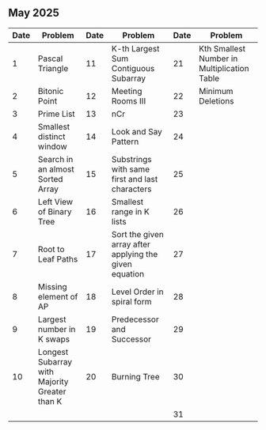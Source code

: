 ## May 2025

| Date | Problem                                       | Date | Problem                                                | Date | Problem                                     |
| ---- | --------------------------------------------- | ---- | ------------------------------------------------------ | ---- | ------------------------------------------- |
| 1    | Pascal Triangle                               | 11   | K-th Largest Sum Contiguous Subarray                   | 21   | Kth Smallest Number in Multiplication Table |
| 2    | Bitonic Point                                 | 12   | Meeting Rooms III                                      | 22   | Minimum Deletions                           |
| 3    | Prime List                                    | 13   | nCr                                                    | 23   |                                             |
| 4    | Smallest distinct window                      | 14   | Look and Say Pattern                                   | 24   |                                             |
| 5    | Search in an almost Sorted Array              | 15   | Substrings with same first and last characters         | 25   |                                             |
| 6    | Left View of Binary Tree                      | 16   | Smallest range in K lists                              | 26   |                                             |
| 7    | Root to Leaf Paths                            | 17   | Sort the given array after applying the given equation | 27   |                                             |
| 8    | Missing element of AP                         | 18   | Level Order in spiral form                             | 28   |                                             |
| 9    | Largest number in K swaps                     | 19   | Predecessor and Successor                              | 29   |                                             |
| 10   | Longest Subarray with Majority Greater than K | 20   | Burning Tree                                           | 30   |                                             |
|      |                                               |      |                                                        | 31   |                                             |
